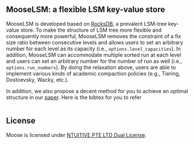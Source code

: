 ## MooseLSM: a flexible LSM key-value store

MooseLSM is developed based on [RocksDB](https://github.com/facebook/rocksdb), a prevalent LSM-tree key-value store.
To make the structure of LSM tree more flexible and consequently more powerful, MooseLSM removes the constraint of 
a fix size ratio between consecutive levels and allows users to set an arbitrary number for each level as its capacity (i.e., `options.level_capacities`).
In addition, MooseLSM can accommodate multiple sorted run at each level and users can set an arbitrary number for the number of run as well (i.e., `options.run_numbers`).
By doing the relaxation above, users are able to implement various kinds of academic compaction policies (e.g., Tiering, Dostoevsky, Wacky, etc.).

In addition, we also propose a decent method for you to achieve an optimal structure in our [paper](https://siqiangluo.com/docs/SIGMOD24_MOOSE_Camera___Junfeng___Fan.pdf).
Here is the bibtex for you to refer
```

```

## License
Moose is licensed under [NTUITIVE PTE LTD Dual License](LICENSE).
